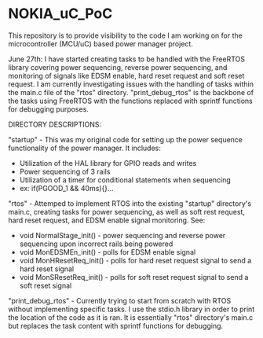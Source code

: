 # NOKIA_uC_PoC

This repository is to provide visibility to the code I am working on for the microcontroller (MCU/uC) based power manager project.

June 27th: I have started creating tasks to be handled with the FreeRTOS library covering power sequencing, reverse power sequencing, 
and monitoring of signals like EDSM enable, hard reset request and soft reset request. I am currently investigating issues with the
handling of tasks within the main.c file of the "rtos" directory. "print_debug_rtos" is the backbone of the tasks using FreeRTOS with the functions
replaced with sprintf functions for debugging purposes.

DIRECTORY DESCRIPTIONS:

"startup" - This was my original code for setting up the power sequence functionality of the power manager. It includes:

- Utilization of the HAL library for GPIO reads and writes
- Power sequencing of 3 rails
- Utilization of a timer for conditional statements when sequencing
- ex: if(PGOOD_1 && 40ms){}...

"rtos" - Attemped to implement RTOS into the existing "startup" directory's main.c, creating tasks for power sequencing, as well as soft rest request, hard reset request, and EDSM enable signal monitoring. See:

- void NormalStage_init() - power sequencing and reverse power sequencing upon incorrect rails being powered
- void MonEDSMEn_init() - polls for EDSM enable signal
- void MonHResetReq_init() - polls for hard reset request signal to send a hard reset signal
- void MonSResetReq_init() - polls for soft reset request signal to send a soft reset signal

"print_debug_rtos" - Currently trying to start from scratch with RTOS without implementing specific tasks. I use the stdio.h library in order to print the location of the code as it is ran. It is essentially "rtos" directory's main.c but replaces the task content with sprintf functions for debugging.


